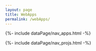 ```yaml
---
layout: page
title: WebApps
permalink: /webApps/
---
```


{%- include dataPage/nav_apps.html -%}

{%- include dataPage/nav_projs.html -%}
